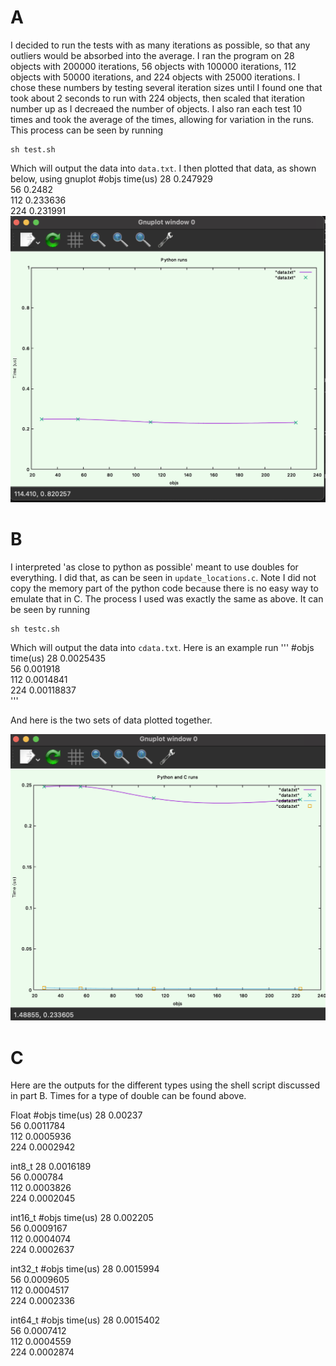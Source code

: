 <!-- '''
    set xlabel "objs"\
    set ylabel "Time (us)"\
    set title "Python update_locations\
    set yrange [0:1]\
    f(x) = m*x + b\
    fit f(x) 'data.txt' using 1:2 via m,b\
    plot "data.txt" smooth csplines, "data.txt" with points\
''' -->

# A
    
I decided to run the tests with as many iterations as possible, so that any outliers would be absorbed into the average. I ran the program on  28 objects with 200000 iterations, 56 objects with 100000 iterations, 112 objects  with 50000 iterations, and 224 objects with 25000 iterations. I chose these numbers by testing several iteration sizes until I found one that took about 2 seconds to run with 224 objects, then scaled that iteration number up as I decreaed the number of objects. I also ran each test 10 times and took the average of the times, allowing for variation in the runs. This process can be seen by running

    sh test.sh

Which will output the data into `data.txt`. I then plotted that data, as shown below, using gnuplot
    #objs   time(us)
    28      0.247929	 
    56      0.2482	 
    112 	0.233636	 
    224	    0.231991	 
![This is an image](imageA.png)

# B

I interpreted 'as close to python as possible' meant to use doubles for everything. I did that, as can be seen in `update_locations.c`. Note I did not copy the memory part of the python code because there is no easy way to emulate that in C. The process I used was exactly the same as above. It can be seen by running

    sh testc.sh

Which will output the data into `cdata.txt`. Here is an example run
'''
    #objs   time(us)
    28	    0.0025435	 
    56	    0.001918	 
    112	    0.0014841	 
    224	    0.00118837	 
'''

And here is the two sets of data plotted together.

![This is an image](imageB.png)

# C

Here are the outputs for the different types using the shell script discussed in part B. Times for a type of double can be found above.

Float
    #objs   time(us)
    28	    0.00237	 
    56	    0.0011784	 
    112	    0.0005936	 
    224	    0.0002942	 

int8_t
    28	0.0016189	 
    56	0.000784	 
    112	0.0003826	 
    224	0.0002045	

int16_t
    #objs   time(us)
    28	0.002205	 
    56	0.0009167	 
    112	0.0004074	 
    224	0.0002637	 

int32_t
    #objs   time(us)
    28	    0.0015994	 
    56	    0.0009605	 
    112 	0.0004517	 
    224	    0.0002336	 


int64_t
    #objs   time(us)
    28	    0.0015402	 
    56	    0.0007412	 
    112	    0.0004559	 
    224	    0.0002874	
